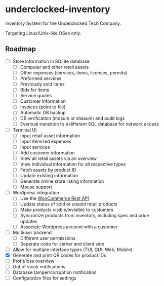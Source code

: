 # underclocked-inventory

Inventory System for the Underclocked Tech Company.

Targeting Linux/Unix-like OSes only.

## Roadmap

- [ ] Store information in SQLite database
  - [ ] Computer and other retail assets
  - [ ] Other expenses (services, items, licenses, permits)
  - [ ] Preformed services
  - [ ] Previously sold items
  - [ ] Bids for items
  - [ ] Service quotes
  - [ ] Customer information
  - [ ] Invoices (point to file)
  - [ ] Automatic DB backup
  - [ ] DB verification (mdsum or shasum) and audit logs
  - [ ] Eventual transition to a different SQL database for network access
- [ ] Terminal UI
  - [ ] Input retail asset information
  - [ ] Input itemized expenses
  - [ ] Input services
  - [ ] Add customer information
  - [ ] View all retail assets via an overview
  - [ ] View individual information for all respective types
  - [ ] Fetch assets by product ID
  - [ ] Update existing information
  - [ ] Generate online store listing information
  - [ ] Mouse support
- [ ] Wordpress integration
  - [ ] Use the [WooCommerce Rest API](https://woocommerce.github.io/woocommerce-rest-api-docs/)
  - [ ] Update status of sold or unsold retail products
  - [ ] Make products visible/invisible to customers
  - [ ] Syncronize products from inventory, including spec and price updates
  - [ ] Associate Wordpress account with a customer
- [ ] Multiuser backend
  - [ ] Different user permissions
  - [ ] Seperate code for server and client side
- [ ] Allow for multiple interface types (TUI, GUI, Web, Mobile)
- [X] Generate and print QR codes for product IDs
- [ ] Profit/loss overview
- [ ] Out of stock notifications
- [ ] Database tamper/corruption notification
- [ ] Configuration files for settings
